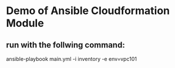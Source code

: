 # Demo of Ansible Cloudformation Module
## run with the follwing command:
ansible-playbook main.yml -i inventory -e env=vpc101
